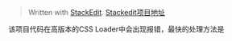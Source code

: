 


> Written with [StackEdit](https://stackedit.io/).
> [Stackedit项目地址](https://github.com/benweet/stackedit.git)

该项目代码在高版本的CSS Loader中会出现报错，最快的处理方法是
<!--stackedit_data:
eyJoaXN0b3J5IjpbMzM1ODA4OTcyXX0=
-->
